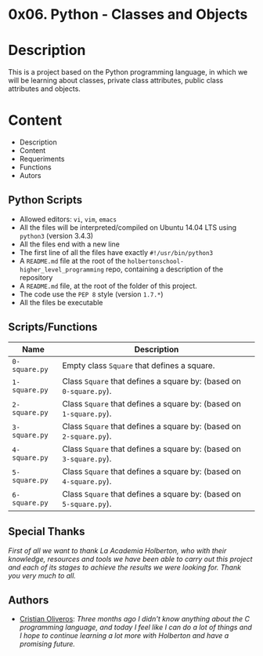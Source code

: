 # 0x06. Python - Classes and Objects


# Description

This is a project based on the Python programming language, in which we will be learning about classes, private class attributes, public class attributes and objects.

# Content

- Description
- Content
- Requeriments
- Functions
- Autors


## Python Scripts

-   Allowed editors:  `vi`,  `vim`,  `emacs`
-   All the files will be interpreted/compiled on Ubuntu 14.04 LTS using  `python3`  (version 3.4.3)
-   All the files end with a new line
-   The first line of all the files have exactly  `#!/usr/bin/python3`
-   A  `README.md`  file at the root of the  `holbertonschool-higher_level_programming`  repo, containing a description of the repository
-   A  `README.md`  file, at the root of the folder of this project.
-   The code use the  `PEP 8`  style (version  `1.7.*`)
-   All the files be executable

## Scripts/Functions

| Name |         Description         |
|----------------|----------------------------------------------|
|`0-square.py`|Empty class `Square` that defines a square.|
|`1-square.py`|Class `Square` that defines a square by: (based on `0-square.py`).|
|`2-square.py`|Class `Square` that defines a square by: (based on `1-square.py`).|
|`3-square.py`|Class `Square` that defines a square by: (based on `2-square.py`).|
|`4-square.py`|Class `Square` that defines a square by: (based on `3-square.py`).|
|`5-square.py`|Class `Square` that defines a square by: (based on `4-square.py`).|
|`6-square.py`|Class `Square` that defines a square by: (based on `5-square.py`).|




## Special Thanks

*First of all we want to thank La Academia Holberton, who with their knowledge, resources and tools we have been able to carry out this project and each of its stages  to achieve the results we were looking for.
Thank you very much to all.*

## Authors
- [Cristian Oliveros](https://github.com/Cr1st14n0l101): *Three months ago I didn't know anything about the C programming language, and today I feel like I can do a lot of things and I hope to continue learning a lot more with Holberton and have a promising future.*